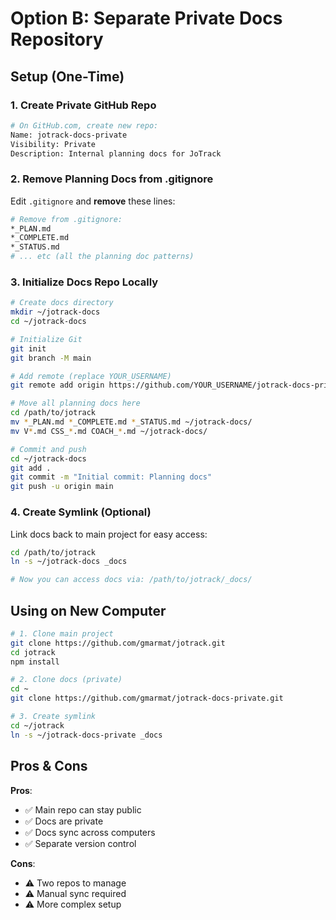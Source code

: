 # Option B: Separate Private Docs Repository

## Setup (One-Time)

### 1. Create Private GitHub Repo
```bash
# On GitHub.com, create new repo:
Name: jotrack-docs-private
Visibility: Private
Description: Internal planning docs for JoTrack
```

### 2. Remove Planning Docs from .gitignore
Edit `.gitignore` and **remove** these lines:
```bash
# Remove from .gitignore:
*_PLAN.md
*_COMPLETE.md
*_STATUS.md
# ... etc (all the planning doc patterns)
```

### 3. Initialize Docs Repo Locally
```bash
# Create docs directory
mkdir ~/jotrack-docs
cd ~/jotrack-docs

# Initialize Git
git init
git branch -M main

# Add remote (replace YOUR_USERNAME)
git remote add origin https://github.com/YOUR_USERNAME/jotrack-docs-private.git

# Move all planning docs here
cd /path/to/jotrack
mv *_PLAN.md *_COMPLETE.md *_STATUS.md ~/jotrack-docs/
mv V*.md CSS_*.md COACH_*.md ~/jotrack-docs/

# Commit and push
cd ~/jotrack-docs
git add .
git commit -m "Initial commit: Planning docs"
git push -u origin main
```

### 4. Create Symlink (Optional)
Link docs back to main project for easy access:
```bash
cd /path/to/jotrack
ln -s ~/jotrack-docs _docs

# Now you can access docs via: /path/to/jotrack/_docs/
```

## Using on New Computer

```bash
# 1. Clone main project
git clone https://github.com/gmarmat/jotrack.git
cd jotrack
npm install

# 2. Clone docs (private)
cd ~
git clone https://github.com/gmarmat/jotrack-docs-private.git

# 3. Create symlink
cd ~/jotrack
ln -s ~/jotrack-docs-private _docs
```

## Pros & Cons

**Pros**:
- ✅ Main repo can stay public
- ✅ Docs are private
- ✅ Docs sync across computers
- ✅ Separate version control

**Cons**:
- ⚠️ Two repos to manage
- ⚠️ Manual sync required
- ⚠️ More complex setup


